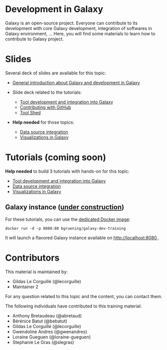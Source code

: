 Development in Galaxy
=====================

Galaxy is an open-source project. Everyone can contribute to its development with core Galaxy development, integration of softwares in Galaxy environment, ...
Here, you will find some materials to learn how to contribute to Galaxy project.


# Slides

Several deck of slides are available for this topic:

- [General introduction about Galaxy and development in Galaxy](http://galaxyproject.github.io/training-material/Dev-Corner/slides/)
- Slide deck related to the tutorials:
    - [Tool development and integration into Galaxy](http://galaxyproject.github.io/training-material/Dev-Corner/slides/tool_integration.html)
    - [Contributing with GitHub](http://galaxyproject.github.io/training-material/Dev-Corner/slides/github_contribution.html)
    - [Tool Shed](http://galaxyproject.github.io/training-material/Dev-Corner/slides/toolshed.html)

- **Help needed** for those topics:
    - [Data source integration](http://galaxyproject.github.io/training-material/Dev-Corner/slides/data_source_integration.html)
    - [Visualizations in Galaxy](http://galaxyproject.github.io/training-material/Dev-Corner/slides/visualizations.html)

# Tutorials (coming soon)

**Help needed** to build 3 tutorials with hands-on for this topic:

- [Tool development and integration into Galaxy](https://github.com/galaxyproject/training-material/issues/74)
- [Data source integration](https://github.com/galaxyproject/training-material/issues/76)
- [Visualizations in Galaxy](https://github.com/galaxyproject/training-material/issues/77)

## Galaxy instance ([under construction](https://github.com/galaxyproject/training-material/issues/78))

For these tutorials, you can use the [dedicated Docker image](docker/README.md):

```
docker run -d -p 8080:80 bgruening/galaxy-dev-training
```

It will launch a flavored Galaxy instance available on
[http://localhost:8080 ](http://localhost:8080).

# Contributors

This material is maintained by:

- Gildas Le Corguillé (@lecorguille)
- Maintainer 2

For any question related to this topic and the content, you can contact them.

The following individuals have contributed to this training material:

- Anthony Bretaudeau (@abretaud)
- Bérénice Batut (@bebatut)
- Gildas Le Corguillé (@lecorguille)
- Gwendoline Andres (@gwenandres)
- Loraine Gueguen (@loraine-gueguen)
- Stephanie Le Gras (@slegras)

